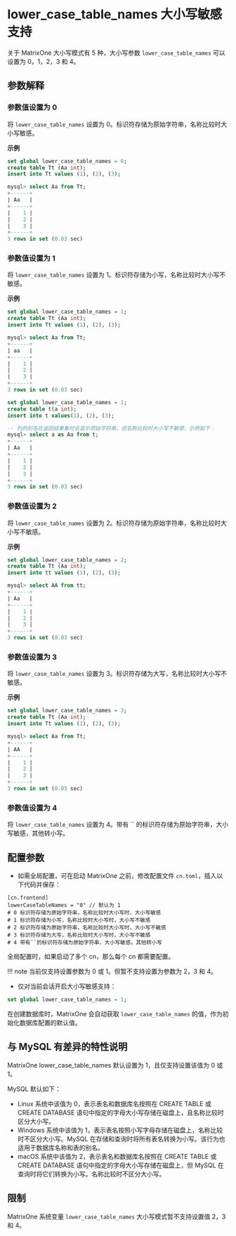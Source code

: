 # lower_case_table_names 大小写敏感支持

关于 MatrixOne 大小写模式有 5 种，大小写参数 `lower_case_table_names` 可以设置为 0，1，2，3 和 4。

## 参数解释

### 参数值设置为 0

将 `lower_case_table_names` 设置为 0。标识符存储为原始字符串，名称比较时大小写敏感。

**示例**

```sql
set global lower_case_table_names = 0;
create table Tt (Aa int);
insert into Tt values (1), (2), (3);

mysql> select Aa from Tt;
+------+
| Aa   |
+------+
|    1 |
|    2 |
|    3 |
+------+
3 rows in set (0.03 sec)
```

### 参数值设置为 1

将 `lower_case_table_names` 设置为 1。标识符存储为小写，名称比较时大小写不敏感。

**示例**

```sql
set global lower_case_table_names = 1;
create table Tt (Aa int);
insert into Tt values (1), (2), (3);

mysql> select Aa from Tt;
+------+
| aa   |
+------+
|    1 |
|    2 |
|    3 |
+------+
3 rows in set (0.03 sec)
```

```sql
set global lower_case_table_names = 1;
create table t(a int);
insert into t values(1), (2), (3);

-- 列的别名在返回结果集时会显示原始字符串，但名称比较时大小写不敏感，示例如下：
mysql> select a as Aa from t;
+------+
| Aa   |
+------+
|    1 |
|    2 |
|    3 |
+------+
3 rows in set (0.03 sec)
```

### 参数值设置为 2

将 `lower_case_table_names` 设置为 2。标识符存储为原始字符串，名称比较时大小写不敏感。

**示例**

```sql
set global lower_case_table_names = 2;
create table Tt (Aa int);
insert into tt values (1), (2), (3);

mysql> select AA from tt;
+------+
| Aa   |
+------+
|    1 |
|    2 |
|    3 |
+------+
3 rows in set (0.03 sec)
```

### 参数值设置为 3

将 `lower_case_table_names` 设置为 3。标识符存储为大写，名称比较时大小写不敏感。

**示例**

```sql
set global lower_case_table_names = 3;
create table Tt (Aa int);
insert into Tt values (1), (2), (3);

mysql> select Aa from Tt;
+------+
| AA   |
+------+
|    1 |
|    2 |
|    3 |
+------+
3 rows in set (0.03 sec)
```

### 参数值设置为 4

将 `lower_case_table_names` 设置为 4。带有 `` 的标识符存储为原始字符串，大小写敏感，其他转小写。

## 配置参数

- 如需全局配置，可在启动 MatrixOne 之前，修改配置文件 `cn.toml`，插入以下代码并保存：

```
[cn.frontend]
lowerCaseTableNames = "0" // 默认为 1
# 0 标识符存储为原始字符串，名称比较时大小写时，大小写敏感
# 1 标识符存储为小写，名称比较时大小写时，大小写不敏感
# 2 标识符存储为原始字符串，名称比较时大小写时，大小写不敏感
# 3 标识符存储为大写，名称比较时大小写时，大小写不敏感
# 4 带有``的标识符存储为原始字符串，大小写敏感，其他转小写
```

全局配置时，如果启动了多个 cn，那么每个 cn 都需要配置。

!!! note
    当前仅支持设置参数为 0 或 1。但暂不支持设置为参数为 2，3 和 4。

- 仅对当前会话开启大小写敏感支持：

```sql
set global lower_case_table_names = 1;
```

在创建数据库时，MatrixOne 会自动获取 `lower_case_table_names` 的值，作为初始化数据库配置的默认值。

## 与 MySQL 有差异的特性说明

MatrixOne lower_case_table_names 默认设置为 1，且仅支持设置该值为 0 或 1。

MySQL 默认如下：

- Linux 系统中该值为 0，表示表名和数据库名按照在 CREATE TABLE 或 CREATE DATABASE 语句中指定的字母大小写存储在磁盘上，且名称比较时区分大小写。
- Windows 系统中该值为 1，表示表名按照小写字母存储在磁盘上，名称比较时不区分大小写。MySQL 在存储和查询时将所有表名转换为小写。该行为也适用于数据库名称和表的别名。
- macOS 系统中该值为 2，表示表名和数据库名按照在 CREATE TABLE 或 CREATE DATABASE 语句中指定的字母大小写存储在磁盘上，但 MySQL 在查询时将它们转换为小写。名称比较时不区分大小写。

## **限制**

MatrixOne 系统变量 `lower_case_table_names` 大小写模式暂不支持设置值 2，3 和 4。
